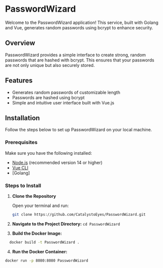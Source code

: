 # PasswordWizard

Welcome to the PasswordWizard application! This service, built with Golang and Vue, generates random passwords using bcrypt to enhance security.

## Overview

PasswordWizard provides a simple interface to create strong, random passwords that are hashed with bcrypt. This ensures that your passwords are not only unique but also securely stored.

## Features

- Generates random passwords of customizable length
- Passwords are hashed using bcrypt
- Simple and intuitive user interface built with Vue.js

## Installation

Follow the steps below to set up PasswordWizard on your local machine.

### Prerequisites

Make sure you have the following installed:

- [Node.js](https://nodejs.org/) (recommended version 14 or higher)
- [Vue CLI](https://cli.vuejs.org/)
- [Golang]

### Steps to Install

1. **Clone the Repository**

   Open your terminal and run:

   ```bash
   git clone https://github.com/CatalystoEyes/PasswordWizard.git
   ```

2. **Navigate to the Project Directory:**
   `cd PasswordWizard`
3. **Build the Docker Image:**

```bash
  docker build -t PasswordWizard .
```

4. **Run the Docker Container:**

```bash
docker run -p 8080:8080 PasswordWizard
```
